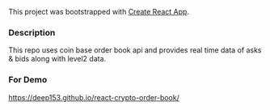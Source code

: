 This project was bootstrapped with [Create React App](https://github.com/facebook/create-react-app).

### Description

This repo uses coin base order book api and provides real time data of asks & bids along with level2 data. 

### For Demo 

https://deep153.github.io/react-crypto-order-book/




